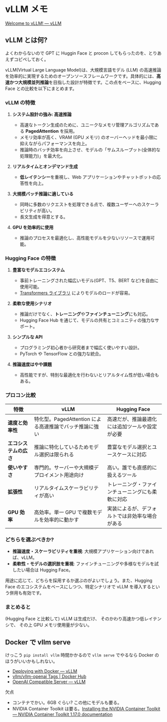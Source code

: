 # vLLM メモ

[Welcome to vLLM! — vLLM](https://docs.vllm.ai/en/latest/index.html)

## vLLM とは何?

よくわからないので GPT に Huggin Face と procon してもらったのを、とりあえずコピペしておく。

vLLM(Virtual Large Language Model)は、大規模言語モデル (LLM) の高速推論を効率的に実現するためのオープンソースフレームワークです。具体的には、**高速かつ大規模並列推論**を目指した設計が特徴です。この点をベースに、Hugging Face との比較を以下にまとめます。

### vLLM の特徴

1. **システム設計の強み: 高速推論**

   - 高速なトークン生成のために、ユニークなメモリ管理アルゴリズムである **PagedAttention** を採用。
   - メモリ効率が高く、VRAM (GPU メモリ) のオーバーヘッドを最小限に抑えながらパフォーマンスを向上。
   - 推論時のバッチ効率を向上させ、モデルの「サムスループット(全体的な処理能力)」を最大化。

2. **リアルタイムとオンデマンド生成**

   - **低レイテンシー**を重視し、Web アプリケーションやチャットボットの応答性を向上。

3. **大規模バッチ推論に適している**

   - 同時に多数のリクエストを処理できる点で、複数ユーザーへのスケーラビリティが高い。
   - 長文生成を得意とする。

4. **GPU を効率的に使用**
   - 推論のプロセスを最適化し、高性能モデルを少ないリソースで運用可能。

### Hugging Face の特徴

1. **豊富なモデルエコシステム**

   - 事前トレーニングされた幅広いモデル(GPT、T5、BERT など)を自由に使用可能。
   - [Transformers ライブラリ](https://huggingface.co/transformers/) によりモデルのロードが容易。

2. **柔軟な使用シナリオ**

   - 推論だけでなく、**トレーニング**や**ファインチューニング**にも対応。
   - Hugging Face Hub を通じて、モデルの共有とコミュニティの強力なサポート。

3. **シンプルな API**

   - プログラミング初心者から研究者まで幅広く使いやすい設計。
   - PyTorch や TensorFlow との強力な統合。

4. **推論速度はやや課題**
   - 高性能ですが、特別な最適化を行わないとリアルタイム性が低い場合もある。

### プロコン比較

| 特徴                   | **vLLM**                                                | **Hugging Face**                                 |
| ---------------------- | ------------------------------------------------------- | ------------------------------------------------ |
| **速度と効率性**       | 特化型。PagedAttention による高速推論でバッチ推論に強い | 高速だが、推論最適化には追加ツールや設定が必要   |
| **エコシステムの広さ** | 推論に特化しているためモデル選択は限られる              | 豊富なモデル選択とユースケースに対応             |
| **使いやすさ**         | 専門的。サーバーや大規模デプロイメント用途向け          | 高い。誰でも直感的に扱えるツール                 |
| **拡張性**             | リアルタイムスケーラビリティが高い                      | トレーニング・ファインチューニングにも柔軟に対応 |
| **GPU 効率**           | 高効率。単一 GPU で複数モデルを効率的に動かす           | 実装によるが、デフォルトでは非効率な場合がある   |

### どちらを選ぶべきか?

- **推論速度・スケーラビリティを重視**: 大規模アプリケーション向けであれば、vLLM。
- **柔軟性・モデルの選択肢を重視**: ファインチューニングや多様なモデルを試したい場合は Hugging Face。

用途に応じて、どちらを採用するか選ぶのがよいでしょう。また、Hugging Face のエコシステムをベースにしつつ、特定シナリオで vLLM を導入するという併用も有効です。

### まとめると

(Hugging Face と比較して)
vLLM は生成だけ、
そのかわり高速かつ低レイテンシで、
その上 GPU メモリ使用量が少ない。

## Docker で vllm serve

けっこう `pip install vllm` 時間かかるので
`vllm serve` でやるなら Docker のほうがいいかもしれない。

- [Deploying with Docker — vLLM](https://docs.vllm.ai/en/latest/serving/deploying_with_docker.html)
- [vllm/vllm-openai Tags | Docker Hub](https://hub.docker.com/r/vllm/vllm-openai/tags)
- [OpenAI Compatible Server — vLLM](https://docs.vllm.ai/en/latest/serving/openai_compatible_server.html?ref=blog.mozilla.ai)

欠点

- コンテナでかい。6GB ぐらい? この他にモデルも要る。
- NVIDIA Container Toolkit は要る。[Installing the NVIDIA Container Toolkit — NVIDIA Container Toolkit 1.17.0 documentation](https://docs.nvidia.com/datacenter/cloud-native/container-toolkit/latest/install-guide.html)
